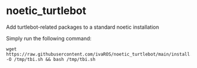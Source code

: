 # noetic_turtlebot
Add turtlebot-related packages to a standard noetic installation


Simply run the following command:
```
wget https://raw.githubusercontent.com/ivaROS/noetic_turtlebot/main/install.sh -O /tmp/tbi.sh && bash /tmp/tbi.sh
```

